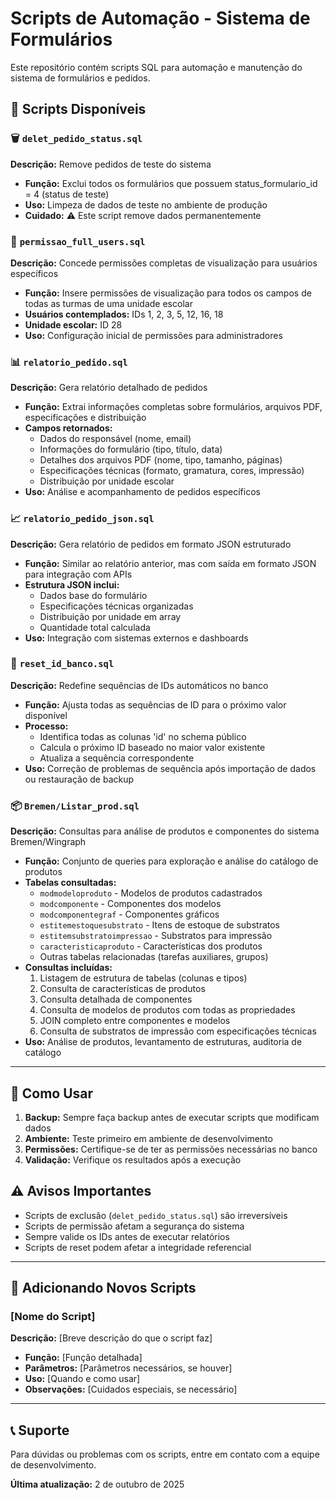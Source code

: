# Scripts de Automação - Sistema de Formulários

Este repositório contém scripts SQL para automação e manutenção do sistema de formulários e pedidos.

## 📁 Scripts Disponíveis

### 🗑️ `delet_pedido_status.sql`
**Descrição:** Remove pedidos de teste do sistema
- **Função:** Exclui todos os formulários que possuem status_formulario_id = 4 (status de teste)
- **Uso:** Limpeza de dados de teste no ambiente de produção
- **Cuidado:** ⚠️ Este script remove dados permanentemente

### 👥 `permissao_full_users.sql`
**Descrição:** Concede permissões completas de visualização para usuários específicos
- **Função:** Insere permissões de visualização para todos os campos de todas as turmas de uma unidade escolar
- **Usuários contemplados:** IDs 1, 2, 3, 5, 12, 16, 18
- **Unidade escolar:** ID 28
- **Uso:** Configuração inicial de permissões para administradores

### 📊 `relatorio_pedido.sql`
**Descrição:** Gera relatório detalhado de pedidos
- **Função:** Extrai informações completas sobre formulários, arquivos PDF, especificações e distribuição
- **Campos retornados:**
  - Dados do responsável (nome, email)
  - Informações do formulário (tipo, título, data)
  - Detalhes dos arquivos PDF (nome, tipo, tamanho, páginas)
  - Especificações técnicas (formato, gramatura, cores, impressão)
  - Distribuição por unidade escolar
- **Uso:** Análise e acompanhamento de pedidos específicos

### 📈 `relatorio_pedido_json.sql`
**Descrição:** Gera relatório de pedidos em formato JSON estruturado
- **Função:** Similar ao relatório anterior, mas com saída em formato JSON para integração com APIs
- **Estrutura JSON inclui:**
  - Dados base do formulário
  - Especificações técnicas organizadas
  - Distribuição por unidade em array
  - Quantidade total calculada
- **Uso:** Integração com sistemas externos e dashboards

### 🔄 `reset_id_banco.sql`
**Descrição:** Redefine sequências de IDs automáticos no banco
- **Função:** Ajusta todas as sequências de ID para o próximo valor disponível
- **Processo:**
  - Identifica todas as colunas 'id' no schema público
  - Calcula o próximo ID baseado no maior valor existente
  - Atualiza a sequência correspondente
- **Uso:** Correção de problemas de sequência após importação de dados ou restauração de backup

### 📦 `Bremen/Listar_prod.sql`
**Descrição:** Consultas para análise de produtos e componentes do sistema Bremen/Wingraph
- **Função:** Conjunto de queries para exploração e análise do catálogo de produtos
- **Tabelas consultadas:**
  - `modmodeloproduto` - Modelos de produtos cadastrados
  - `modcomponente` - Componentes dos modelos
  - `modcomponentegraf` - Componentes gráficos
  - `estitemestoquesubstrato` - Itens de estoque de substratos
  - `estitemsubstratoimpressao` - Substratos para impressão
  - `caracteristicaproduto` - Características dos produtos
  - Outras tabelas relacionadas (tarefas auxiliares, grupos)
- **Consultas incluídas:**
  1. Listagem de estrutura de tabelas (colunas e tipos)
  2. Consulta de características de produtos
  3. Consulta detalhada de componentes
  4. Consulta de modelos de produtos com todas as propriedades
  5. JOIN completo entre componentes e modelos
  6. Consulta de substratos de impressão com especificações técnicas
- **Uso:** Análise de produtos, levantamento de estruturas, auditoria de catálogo

---

## 🔧 Como Usar

1. **Backup:** Sempre faça backup antes de executar scripts que modificam dados
2. **Ambiente:** Teste primeiro em ambiente de desenvolvimento
3. **Permissões:** Certifique-se de ter as permissões necessárias no banco
4. **Validação:** Verifique os resultados após a execução

## ⚠️ Avisos Importantes

- Scripts de exclusão (`delet_pedido_status.sql`) são irreversíveis
- Scripts de permissão afetam a segurança do sistema
- Sempre valide os IDs antes de executar relatórios
- Scripts de reset podem afetar a integridade referencial

---

## 📝 Adicionando Novos Scripts

### [Nome do Script]
**Descrição:** [Breve descrição do que o script faz]
- **Função:** [Função detalhada]
- **Parâmetros:** [Parâmetros necessários, se houver]
- **Uso:** [Quando e como usar]
- **Observações:** [Cuidados especiais, se necessário]

---

## 📞 Suporte

Para dúvidas ou problemas com os scripts, entre em contato com a equipe de desenvolvimento.

**Última atualização:** 2 de outubro de 2025